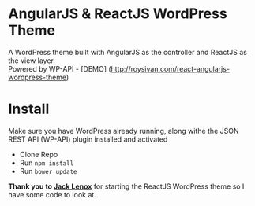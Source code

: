 # AngularJS & ReactJS WordPress Theme
A WordPress theme built with AngularJS as the controller and ReactJS as the view layer.  
Powered by WP-API - [DEMO] (http://roysivan.com/react-angularjs-wordpress-theme)
  
# Install  
Make sure you have WordPress already running, along withe the JSON REST API (WP-API) plugin installed and activated  
* Clone Repo
* Run `npm install`
* Run `bower update`

  
__Thank you to [Jack Lenox](https://twitter.com/jacklenox)__ for starting the ReactJS WordPress theme so I have some code to look at.
